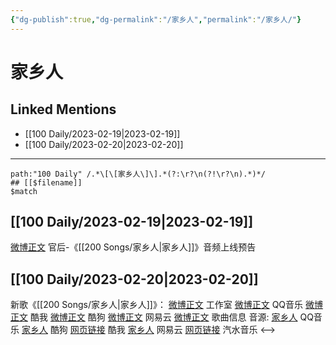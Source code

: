 ```yaml
---
{"dg-publish":true,"dg-permalink":"/家乡人","permalink":"/家乡人/"}
---
```


# 家乡人

## Linked Mentions
- [[100 Daily/2023-02-19\|2023-02-19]]
- [[100 Daily/2023-02-20\|2023-02-20]]


---

```expander
path:"100 Daily" /.*\[\[家乡人\]\].*(?:\r?\n(?!\r?\n).*)*/
## [[$filename]]
$match
```
## [[100 Daily/2023-02-19\|2023-02-19]]
[微博正文](https://m.weibo.cn/5248300719/4870902698743270) 官后-《[[200 Songs/家乡人\|家乡人]]》音频上线预告
## [[100 Daily/2023-02-20\|2023-02-20]]
新歌《[[200 Songs/家乡人\|家乡人]]》：
[微博正文](https://m.weibo.cn/7478855230/4871209160017245) 工作室
[微博正文](https://m.weibo.cn/2169129705/4871159562896175) QQ音乐
[微博正文](https://m.weibo.cn/1738434147/4871159558182659) 酷我
[微博正文](https://m.weibo.cn/1665103091/4871160359290767) 酷狗
[微博正文](https://m.weibo.cn/1721030997/4871159563420975) 网易云
[微博正文](https://m.weibo.cn/6466290670/4871165954753050) 歌曲信息
音源:
[家乡人](https://weibo.cn/sinaurl?u=https%3A%2F%2Fc.y.qq.com%2Fbase%2Ffcgi-bin%2Fu%3F__%3DERzQVaTHc6W8) QQ音乐
[家乡人](https://weibo.cn/sinaurl?u=https%3A%2F%2Ft4.kugou.com%2Fsong.html%3Fid%3Dh9Ruv05B8V2) 酷狗
[网页链接](https://weibo.cn/sinaurl?u=https%3A%2F%2Fm.kuwo.cn%2Fyinyue%2F261942443%3Ff%3Darphone%26t%3Dsinawb%26isstar%3D0) 酷我
[家乡人](https://weibo.cn/sinaurl?u=http%3A%2F%2Fmusic.163.com%2Fshare%2Fsina%2Fdirect%2F18%2F2022392097) 网易云
[网页链接](https://weibo.cn/sinaurl?u=https%3A%2F%2Fqishui.douyin.com%2Fs%2FB7RP6oH%2F) 汽水音乐
<-->